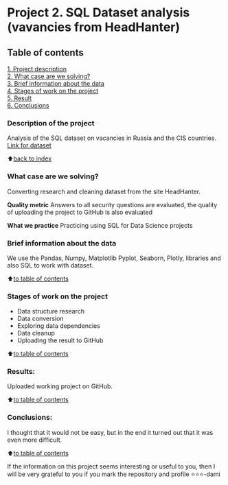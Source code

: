 # Project 2. SQL Dataset analysis (vavancies from HeadHanter)

## Table of contents  
[1. Project description](https://github.com/SegaGLm/skill_factory_ds/blob/main/project_2/README.md#Table-of-contents)  
[2. What case are we solving?](https://github.com/SegaGLm/skill_factory_ds/blob/main/project_2/README.md#What-case-are-we-solving)  
[3. Brief information about the data](https://github.com/SegaGLm/skill_factory_ds/blob/main/project_2/README.md#Brief-information-about-the-data)  
[4. Stages of work on the project](https://github.com/SegaGLm/skill_factory_ds/blob/main/project_2/README.md#Stages-of-work-on-the-project)  
[5. Result](https://github.com/SegaGLm/skill_factory_ds/blob/main/project_2/README.md#Results)    
[6. Сonclusions](https://github.com/SegaGLm/skill_factory_ds/blob/main/project_2/README.md#Conclusions) 

### Description of the project
Analysis of the SQL dataset on vacancies in Russia and the CIS countries.
[Link for dataset](https://drive.google.com/file/d/1DDWuI6d3e2ujXY94H2B6GD7Gdo2wBkzz/view?usp=sharing)

:arrow_up:[back to index](_)


### What case are we solving?    
Converting research and cleaning dataset from the site HeadHanter.

**Quality metric**
Answers to all security questions are evaluated, the quality of uploading the project to GitHub is also evaluated

**What we practice**
Practicing using SQL for Data Science projects

### Brief information about the data
We use the Pandas, Numpy, Matplotlib Pyplot, Seaborn, Plotly,  libraries and also SQL to work with dataset.
  
:arrow_up:[to table of contents](https://github.com/SegaGLm/skill_factory_ds/blob/main/project_2/README.md#Table-of-contents)


### Stages of work on the project
- Data structure research
- Data conversion
- Exploring data dependencies
- Data cleanup
- Uploading the result to GitHub

:arrow_up:[to table of contents](https://github.com/SegaGLm/skill_factory_ds/blob/main/project_2/README.md#Table-of-contents)


### Results:
Uploaded working project on GitHub.

:arrow_up:[to table of contents](https://github.com/SegaGLm/skill_factory_ds/blob/main/project_2/README.md#Table-of-contents)


### Conclusions:
I thought that it would not be easy, but in the end it turned out that it was even more difficult.

:arrow_up:[to table of contents](https://github.com/SegaGLm/skill_factory_ds/blob/main/project_2/README.md#Table-of-contents)


If the information on this project seems interesting or useful to you, then I will be very grateful to you if you mark the repository and profile ⭐️⭐️⭐️-dami